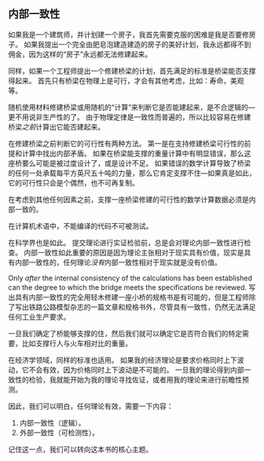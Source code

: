 ## 内部一致性

如果我是一个建筑师，并计划建一个房子，我首先需要克服的困难是我是否要修房子。 如果我提出一个完全由肥皂泡建造建造的房子的美好计划，我永远都得不到佣金，因为这样的“房子”永远都无法修建起来。

同样，如果一个工程师提出一个修建桥梁的计划，首先满足的标准是桥梁能否支撑得起来。 首先只有桥梁在物理上是可行，才会有其他考虑，比如：寿命，美观等。

随机使用材料修建桥梁或用随机的“计算”来判断它是否能建起来，是不合逻辑的—更不用说非生产性的了。 由于物理定律是一致性而普遍的，所以比较容易在修建桥梁*之前*计算出它能否建起来。

在修建桥梁之前判断它的可行性有两种方法。 第一是在支持修建桥梁可行性的前提和计算中找出内部矛盾。 如果在桥梁能支撑的重量计算中有明显错误，那么这座桥要么可能是被过度设计了，或是设计不足。 如果错误的数学计算导致了桥梁的任何一处承载每平方英尺五十吨的力量，那么它肯定支撑不住—如果真是如此，它的可行性只会是个偶然，也不可再复制。

在考虑到其他任何因素之前，支撑一座桥梁修建的可行性的数学计算数据必须是内部一致的。

在计算机术语中，不能编译的代码不可被测试。

在科学界也是如此。 提交理论进行实证检验前，总是会对理论内部一致性进行检查。 内部一致性如此重要的原因是因为理论主张相对于现实具有价值，现实是具有内部一致性的，任何理论*没有*内部一致性相对于现实就是没有价值。

Only *after* the internal consistency of the calculations has been established can the degree to which the bridge meets the specifications be reviewed. 写出具有内部一致性的完全用轻木修建一座小桥的规格书是有可能的，但是工程师除了写出铁路公路模型杂志的一篇文章和规格书外，尽管具有一致性，仍然无法满足任何工业生产要求。

一旦我们确定了桥能够支撑的住，然后我们就可以确定它是否符合我们的特定需要，比如支撑行人与火车相对比的重量。

在经济学领域，同样的标准也适用。 如果我的经济理论是要求价格同时上下波动，它不会有效，因为价格同时上下波动是不可能的。 一旦我的理论得到内部一致性的检验，我就能开始为我的理论寻找佐证，或者用我的理论来进行前瞻性预测。

因此，我们可以明白，任何理论有效，需要一下内容：

1. 内部一致性（逻辑）。
2. 外部一致性（可检测性）。

记住这一点，我们可以转向这本书的核心主题。